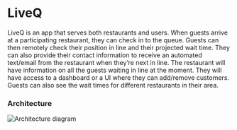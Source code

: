 # LiveQ

LiveQ is an app that serves both restaurants and users. When guests arrive at a participating restaurant, they can check in to the queue. Guests can then remotely check their position in line and their projected wait time. They can also provide their contact information to receive an automated text/email from the restaurant when they’re next in line. The restaurant  will have information on all the guests waiting in line at the moment. They will have access to a dashboard or a UI where they can add/remove customers. Guests can also see the wait times for different restaurants in their area.


### Architecture
![Architecture diagram](liveq-architecture.png)


